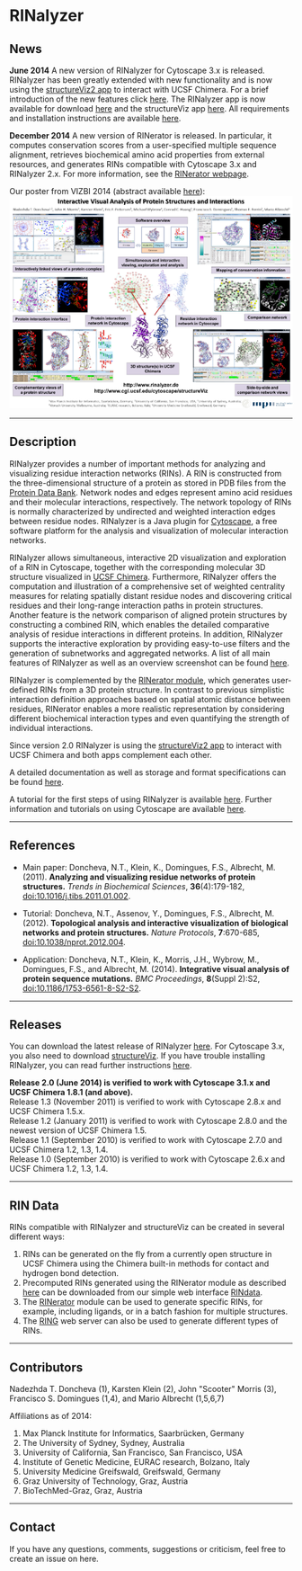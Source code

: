 # RINalyzer

News
----

**June 2014**
A new version of RINalyzer for Cytoscape 3.x is released. RINalyzer has been greatly extended with new functionality and is now using the [structureViz2 app](http://www.cgl.ucsf.edu/cytoscape/structureViz2/) to interact with UCSF Chimera. For a brief introduction of the new features click [here](doc/app_features.php). The RINalyzer app is now available for download [here](plugin.php) and the structureViz app [here](http://apps.cytoscape.org/apps/structureViz2). All requirements and installation instructions are available [here](./doc/install.php).  

**December 2014**
A new version of RINerator is released. In particular, it computes conservation scores from a user-specified multiple sequence alignment, retrieves biochemical amino acid properties from external resources, and generates RINs compatible with Cytoscape 3.x and RINalyzer 2.x. For more information, see the [RINerator webpage](./doc/rinerator.md).  

Our poster from VIZBI 2014 (abstract available [here](http://www.vizbi.org/Posters/2014/D16)):
[![Figure](doc/images/app3_small.png)](doc/images/app3.png)


* * *

Description
-----------

RINalyzer provides a number of important methods for analyzing and visualizing residue interaction networks (RINs). A RIN is constructed from the three-dimensional structure of a protein as stored in PDB files from the [Protein Data Bank](http://www.rcsb.org/). Network nodes and edges represent amino acid residues and their molecular interactions, respectively. The network topology of RINs is normally characterized by undirected and weighted interaction edges between residue nodes. RINalyzer is a Java plugin for [Cytoscape](http://www.cytoscape.org), a free software platform for the analysis and visualization of molecular interaction networks.

RINalyzer allows simultaneous, interactive 2D visualization and exploration of a RIN in Cytoscape, together with the corresponding molecular 3D structure visualized in [UCSF Chimera](http://www.cgl.ucsf.edu/chimera/). Furthermore, RINalyzer offers the computation and illustration of a comprehensive set of weighted centrality measures for relating spatially distant residue nodes and discovering critical residues and their long-range interaction paths in protein structures. Another feature is the network comparison of aligned protein structures by constructing a combined RIN, which enables the detailed comparative analysis of residue interactions in different proteins. In addition, RINalyzer supports the interactive exploration by providing easy-to-use filters and the generation of subnetworks and aggregated networks. A list of all main features of RINalyzer as well as an overview screenshot can be found [here](doc/features.php).

RINalyzer is complemented by the [RINerator module](./doc/rinerator.md), which generates user-defined RINs from a 3D protein structure. In contrast to previous simplistic interaction definition approaches based on spatial atomic distance between residues, RINerator enables a more realistic representation by considering different biochemical interaction types and even quantifying the strength of individual interactions.

Since version 2.0 RINalyzer is using the [structureViz2 app](http://www.cgl.ucsf.edu/cytoscape/structureViz2/) to interact with UCSF Chimera and both apps complement each other.

A detailed documentation as well as storage and format specifications can be found [here](./doc/documentation.php).

A tutorial for the first steps of using RINalyzer is available [here](tutorials.php). Further information and tutorials on using Cytoscape are available [here](http://cytoscape.org/documentation_users.html).

    

* * *

References
----------

- Main paper: Doncheva, N.T., Klein, K., Domingues, F.S., Albrecht, M. (2011). **Analyzing and visualizing residue networks of protein structures.** _Trends in Biochemical Sciences_, **36**(4):179-182, [doi:10.1016/j.tibs.2011.01.002](http://dx.doi.org/doi:10.1016/j.tibs.2011.01.002).

- Tutorial: Doncheva, N.T., Assenov, Y., Domingues, F.S., Albrecht, M. (2012). **Topological analysis and interactive visualization of biological networks and protein structures.** _Nature Protocols_, **7**:670-685, [doi:10.1038/nprot.2012.004](http://dx.doi.org/doi:10.1038/nprot.2012.004).

- Application: Doncheva, N.T., Klein, K., Morris, J.H., Wybrow, M., Domingues, F.S., and Albrecht, M. (2014). **Integrative visual analysis of protein sequence mutations.** _BMC Proceedings_, **8**(Suppl 2):S2, [doi:10.1186/1753-6561-8-S2-S2](http://dx.doi.org/doi:10.1186/1753-6561-8-S2-S2).


* * *

Releases
--------

You can download the latest release of RINalyzer [here](https://apps.cytoscape.org/apps/rinalyzer). For Cytoscape 3.x, you also need to download [structureViz](http://apps.cytoscape.org/apps/structureViz2). If you have trouble installing RINalyzer, you can read further instructions [here](./doc/install.php).

**Release 2.0 (June 2014) is verified to work with Cytoscape 3.1.x and UCSF Chimera 1.8.1 (and above).**    
Release 1.3 (November 2011) is verified to work with Cytoscape 2.8.x and UCSF Chimera 1.5.x.  
Release 1.2 (January 2011) is verified to work with Cytoscape 2.8.0 and the newest version of UCSF Chimera 1.5.  
Release 1.1 (September 2010) is verified to work with Cytoscape 2.7.0 and UCSF Chimera 1.2, 1.3, 1.4.  
Release 1.0 (September 2010) is verified to work with Cytoscape 2.6.x and UCSF Chimera 1.2, 1.3, 1.4.

* * *

RIN Data
--------

RINs compatible with RINalyzer and structureViz can be created in several different ways:

1.  RINs can be generated on the fly from a currently open structure in UCSF Chimera using the Chimera built-in methods for contact and hydrogen bond detection.  
2.  Precomputed RINs generated using the RINerator module as described [here](./doc/rindata_gen.php) can be downloaded from our simple web interface [RINdata](rindata.php).
3.  The [RINerator](./doc/rinerator.md) module can be used to generate specific RINs, for example, including ligands, or in a batch fashion for multiple structures. 
4.  The [RING](http://protein.cribi.unipd.it/ring/) web server can also be used to generate different types of RINs.
  

* * *

Contributors
------------

Nadezhda T. Doncheva (1), Karsten Klein (2), John "Scooter" Morris (3), Francisco S. Domingues (1,4), and Mario Albrecht (1,5,6,7)

Affiliations as of 2014:  
1. Max Planck Institute for Informatics, Saarbrücken, Germany  
2. The University of Sydney, Sydney, Australia  
3. University of California, San Francisco, San Francisco, USA  
4. Institute of Genetic Medicine, EURAC research, Bolzano, Italy  
5. University Medicine Greifswald, Greifswald, Germany  
6. Graz University of Technology, Graz, Austria  
7. BioTechMed-Graz, Graz, Austria  


* * *

Contact
-------

If you have any questions, comments, suggestions or criticism, feel free to create an issue on here.

